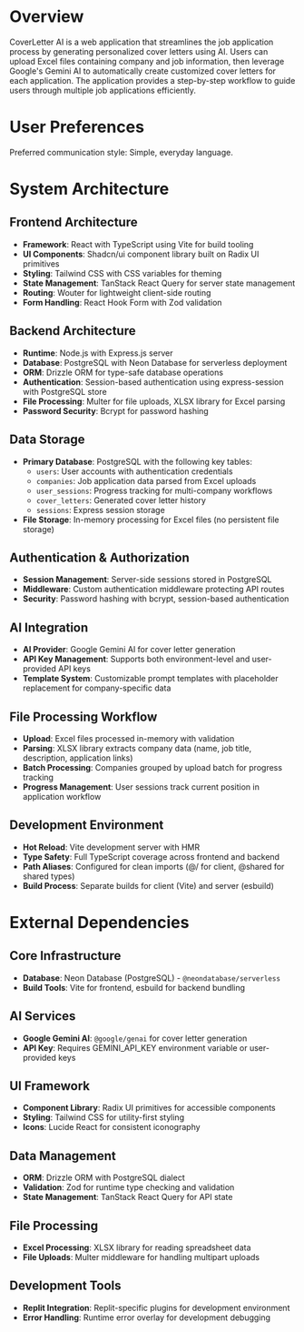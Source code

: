# Overview

CoverLetter AI is a web application that streamlines the job application process by generating personalized cover letters using AI. Users can upload Excel files containing company and job information, then leverage Google's Gemini AI to automatically create customized cover letters for each application. The application provides a step-by-step workflow to guide users through multiple job applications efficiently.

# User Preferences

Preferred communication style: Simple, everyday language.

# System Architecture

## Frontend Architecture
- **Framework**: React with TypeScript using Vite for build tooling
- **UI Components**: Shadcn/ui component library built on Radix UI primitives
- **Styling**: Tailwind CSS with CSS variables for theming
- **State Management**: TanStack React Query for server state management
- **Routing**: Wouter for lightweight client-side routing
- **Form Handling**: React Hook Form with Zod validation

## Backend Architecture
- **Runtime**: Node.js with Express.js server
- **Database**: PostgreSQL with Neon Database for serverless deployment
- **ORM**: Drizzle ORM for type-safe database operations
- **Authentication**: Session-based authentication using express-session with PostgreSQL store
- **File Processing**: Multer for file uploads, XLSX library for Excel parsing
- **Password Security**: Bcrypt for password hashing

## Data Storage
- **Primary Database**: PostgreSQL with the following key tables:
  - `users`: User accounts with authentication credentials
  - `companies`: Job application data parsed from Excel uploads
  - `user_sessions`: Progress tracking for multi-company workflows
  - `cover_letters`: Generated cover letter history
  - `sessions`: Express session storage
- **File Storage**: In-memory processing for Excel files (no persistent file storage)

## Authentication & Authorization
- **Session Management**: Server-side sessions stored in PostgreSQL
- **Middleware**: Custom authentication middleware protecting API routes
- **Security**: Password hashing with bcrypt, session-based authentication

## AI Integration
- **AI Provider**: Google Gemini AI for cover letter generation
- **API Key Management**: Supports both environment-level and user-provided API keys
- **Template System**: Customizable prompt templates with placeholder replacement for company-specific data

## File Processing Workflow
- **Upload**: Excel files processed in-memory with validation
- **Parsing**: XLSX library extracts company data (name, job title, description, application links)
- **Batch Processing**: Companies grouped by upload batch for progress tracking
- **Progress Management**: User sessions track current position in application workflow

## Development Environment
- **Hot Reload**: Vite development server with HMR
- **Type Safety**: Full TypeScript coverage across frontend and backend
- **Path Aliases**: Configured for clean imports (@/ for client, @shared for shared types)
- **Build Process**: Separate builds for client (Vite) and server (esbuild)

# External Dependencies

## Core Infrastructure
- **Database**: Neon Database (PostgreSQL) - `@neondatabase/serverless`
- **Build Tools**: Vite for frontend, esbuild for backend bundling

## AI Services
- **Google Gemini AI**: `@google/genai` for cover letter generation
- **API Key**: Requires GEMINI_API_KEY environment variable or user-provided keys

## UI Framework
- **Component Library**: Radix UI primitives for accessible components
- **Styling**: Tailwind CSS for utility-first styling
- **Icons**: Lucide React for consistent iconography

## Data Management
- **ORM**: Drizzle ORM with PostgreSQL dialect
- **Validation**: Zod for runtime type checking and validation
- **State Management**: TanStack React Query for API state

## File Processing
- **Excel Processing**: XLSX library for reading spreadsheet data
- **File Uploads**: Multer middleware for handling multipart uploads

## Development Tools
- **Replit Integration**: Replit-specific plugins for development environment
- **Error Handling**: Runtime error overlay for development debugging